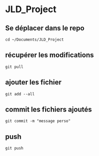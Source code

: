 # JLD_Project

## Se déplacer dans le repo

```
cd ~/Documents/JLD_Project
```

## récupérer les modifications

```
git pull
```

## ajouter les fichier

```
git add --all
```

## commit les fichiers ajoutés

```
git commit -m "message perso"
```

## push

```
git push
```

